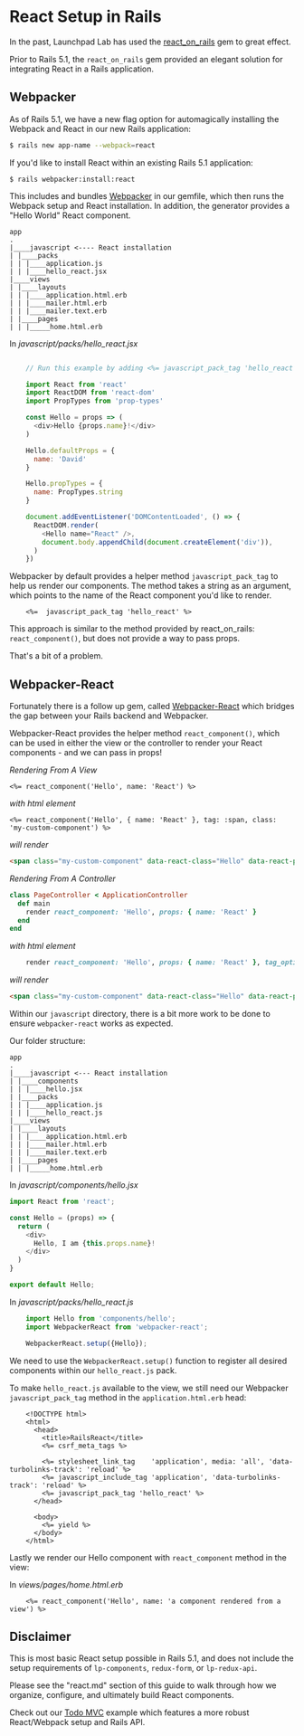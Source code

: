 # React Setup in Rails

In the past, Launchpad Lab has used the
[react_on_rails](https://github.com/shakacode/react_on_rails) gem to great effect.

Prior to Rails 5.1, the `react_on_rails` gem provided an elegant solution for
integrating React in a Rails application.

## Webpacker

As of Rails 5.1, we have a new flag option for automagically installing the
Webpack and React in our new Rails application:

```sh
$ rails new app-name --webpack=react
```

If you'd like to install React within an existing Rails 5.1 application:

```
$ rails webpacker:install:react
```

This includes and bundles [Webpacker](https://github.com/rails/webpacker) in
our gemfile, which then runs the Webpack setup and React installation.
In addition, the generator provides a "Hello World" React component.

```
app
.
|____javascript <---- React installation
| |____packs
| | |____application.js
| | |____hello_react.jsx
|____views
| |____layouts
| | |____application.html.erb
| | |____mailer.html.erb
| | |____mailer.text.erb
| |____pages
| | |_____home.html.erb
```

In *javascript/packs/hello_react.jsx*

```javascript

	// Run this example by adding <%= javascript_pack_tag 'hello_react' %> to the head of your layout file, like app/views/layouts/application.html.erb.

	import React from 'react'
	import ReactDOM from 'react-dom'
	import PropTypes from 'prop-types'

	const Hello = props => (
	  <div>Hello {props.name}!</div>
	)

	Hello.defaultProps = {
	  name: 'David'
	}

	Hello.propTypes = {
	  name: PropTypes.string
	}

	document.addEventListener('DOMContentLoaded', () => {
	  ReactDOM.render(
	    <Hello name="React" />,
	    document.body.appendChild(document.createElement('div')),
	  )
	})
```

Webpacker by default provides a helper method `javascript_pack_tag` to help us
render our components. The method takes a string as an argument, which points to
the name of the React component you'd like to render.

```erb
	<%=  javascript_pack_tag 'hello_react' %>
```

This approach is similar to the method provided by react_on_rails: `react_component()`, but does not provide a way to pass props.

That's a bit of a problem.

## Webpacker-React

Fortunately there is a follow up gem, called
[Webpacker-React](https://github.com/renchap/webpacker-react) which bridges the
gap between your Rails backend and Webpacker.

Webpacker-React provides the helper method `react_component()`, which can be
used in either the view or the controller to render your React components - and
we can pass in props!

*Rendering From A View*

```erb
<%= react_component('Hello', name: 'React') %>
```
*with html element*
```erb
<%= react_component('Hello', { name: 'React' }, tag: :span, class: 'my-custom-component') %>
```
*will render*
```html
<span class="my-custom-component" data-react-class="Hello" data-react-props="..."></span>
```

*Rendering From A Controller*

```ruby
class PageController < ApplicationController
  def main
    render react_component: 'Hello', props: { name: 'React' }
  end
end
```
*with html element*
``` ruby
	render react_component: 'Hello', props: { name: 'React' }, tag_options: { tag: :span, class: 'my-custom-component' }
```
*will render*
```html
<span class="my-custom-component" data-react-class="Hello" data-react-props="..."></span>
```

Within our `javascript` directory, there is a bit more work to be done to ensure
`webpacker-react` works as expected.

Our folder structure:

```
app
.
|____javascript <--- React installation
| |____components
| | |____hello.jsx
| |____packs
| | |____application.js
| | |____hello_react.js
|____views
| |____layouts
| | |____application.html.erb
| | |____mailer.html.erb
| | |____mailer.text.erb
| |____pages
| | |_____home.html.erb

```

In *javascript/components/hello.jsx*

```javascript
import React from 'react';

const Hello = (props) => {
  return (
    <div>
      Hello, I am {this.props.name}!
    </div>
  )
}

export default Hello;
```

In *javascript/packs/hello_react.js*

```javascript
	import Hello from 'components/hello';
	import WebpackerReact from 'webpacker-react';

	WebpackerReact.setup({Hello});
```

We need to use the `WebpackerReact.setup()` function to register all desired components within our `hello_react.js` pack.

To make `hello_react.js` available to the view, we still need our Webpacker `javascript_pack_tag` method in the `application.html.erb` head:

```erb
	<!DOCTYPE html>
	<html>
	  <head>
	    <title>RailsReact</title>
	    <%= csrf_meta_tags %>

	    <%= stylesheet_link_tag    'application', media: 'all', 'data-turbolinks-track': 'reload' %>
	    <%= javascript_include_tag 'application', 'data-turbolinks-track': 'reload' %>
	    <%= javascript_pack_tag 'hello_react' %>
	  </head>

	  <body>
	    <%= yield %>
	  </body>
	</html>
```

Lastly we render our Hello component with `react_component` method in the view:

In *views/pages/home.html.erb*

```erb
	<%= react_component('Hello', name: 'a component rendered from a view') %>
```

## Disclaimer

This is most basic React setup possible in Rails 5.1, and does not include the setup requirements of `lp-components`, `redux-form`, or `lp-redux-api`.

Please see the "react.md" section of this guide to walk through how we organize, configure, and ultimately build React components.

Check out our [Todo MVC](https://github.com/LaunchPadLab/lp-todo-mvc) example which features a more robust React/Webpack setup and Rails API.
